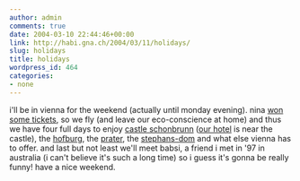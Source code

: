 ```yaml
---
author: admin
comments: true
date: 2004-03-10 22:44:46+00:00
link: http://habi.gna.ch/2004/03/11/holidays/
slug: holidays
title: holidays
wordpress_id: 464
categories:
- none
---
```


i'll be in vienna for the weekend (actually until monday evening).
nina [won some tickets](http://habi.gna.ch/blog/archives/000195.html), so we fly (and leave our eco-conscience at home) and thus we have four full days to enjoy [castle schonbrunn](http://www.schoenbrunn.at/) ([our hotel](http://lucia-hotel.at/) is near the castle), the [hofburg](http://www.hofburg-wien.at/), the [prater](http://www.wiener-prater.at/), the [stephans-dom](http://www.stephansdom.at/) and what else vienna has to offer.
and last but not least we'll meet babsi, a friend i met in '97 in australia (i can't believe it's such a long time) so i guess it's gonna be really funny!
have a nice weekend.
